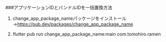 ###アプリケーションIDとバンドルIDを一括置換方法

1. change_app_package_nameパッケージをインストール
→https://pub.dev/packages/change_app_package_name

2. flutter pub run change_app_package_name:main com.tomohiro.ramen

